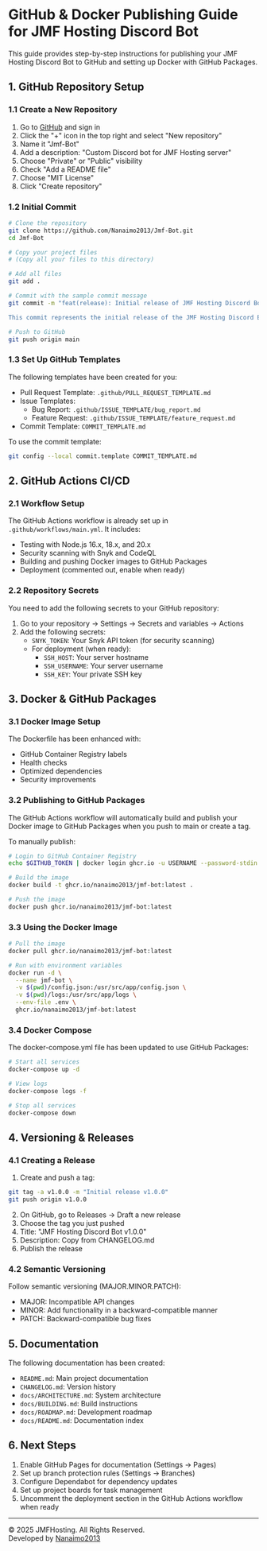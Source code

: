 # GitHub & Docker Publishing Guide for JMF Hosting Discord Bot

This guide provides step-by-step instructions for publishing your JMF Hosting Discord Bot to GitHub and setting up Docker with GitHub Packages.

## 1. GitHub Repository Setup

### 1.1 Create a New Repository
1. Go to [GitHub](https://github.com) and sign in
2. Click the "+" icon in the top right and select "New repository"
3. Name it "Jmf-Bot"
4. Add a description: "Custom Discord bot for JMF Hosting server"
5. Choose "Private" or "Public" visibility
6. Check "Add a README file"
7. Choose "MIT License"
8. Click "Create repository"

### 1.2 Initial Commit
```bash
# Clone the repository
git clone https://github.com/Nanaimo2013/Jmf-Bot.git
cd Jmf-Bot

# Copy your project files
# (Copy all your files to this directory)

# Add all files
git add .

# Commit with the sample commit message
git commit -m "feat(release): Initial release of JMF Hosting Discord Bot v1.0.0

This commit represents the initial release of the JMF Hosting Discord Bot v1.0.0. The bot provides a comprehensive solution for managing the JMF Hosting Discord server, including user verification, support tickets, game server management via Pterodactyl integration, economy system, and more."

# Push to GitHub
git push origin main
```

### 1.3 Set Up GitHub Templates
The following templates have been created for you:
- Pull Request Template: `.github/PULL_REQUEST_TEMPLATE.md`
- Issue Templates:
  - Bug Report: `.github/ISSUE_TEMPLATE/bug_report.md`
  - Feature Request: `.github/ISSUE_TEMPLATE/feature_request.md`
- Commit Template: `COMMIT_TEMPLATE.md`

To use the commit template:
```bash
git config --local commit.template COMMIT_TEMPLATE.md
```

## 2. GitHub Actions CI/CD

### 2.1 Workflow Setup
The GitHub Actions workflow is already set up in `.github/workflows/main.yml`. It includes:
- Testing with Node.js 16.x, 18.x, and 20.x
- Security scanning with Snyk and CodeQL
- Building and pushing Docker images to GitHub Packages
- Deployment (commented out, enable when ready)

### 2.2 Repository Secrets
You need to add the following secrets to your GitHub repository:
1. Go to your repository → Settings → Secrets and variables → Actions
2. Add the following secrets:
   - `SNYK_TOKEN`: Your Snyk API token (for security scanning)
   - For deployment (when ready):
     - `SSH_HOST`: Your server hostname
     - `SSH_USERNAME`: Your server username
     - `SSH_KEY`: Your private SSH key

## 3. Docker & GitHub Packages

### 3.1 Docker Image Setup
The Dockerfile has been enhanced with:
- GitHub Container Registry labels
- Health checks
- Optimized dependencies
- Security improvements

### 3.2 Publishing to GitHub Packages
The GitHub Actions workflow will automatically build and publish your Docker image to GitHub Packages when you push to main or create a tag.

To manually publish:
```bash
# Login to GitHub Container Registry
echo $GITHUB_TOKEN | docker login ghcr.io -u USERNAME --password-stdin

# Build the image
docker build -t ghcr.io/nanaimo2013/jmf-bot:latest .

# Push the image
docker push ghcr.io/nanaimo2013/jmf-bot:latest
```

### 3.3 Using the Docker Image
```bash
# Pull the image
docker pull ghcr.io/nanaimo2013/jmf-bot:latest

# Run with environment variables
docker run -d \
  --name jmf-bot \
  -v $(pwd)/config.json:/usr/src/app/config.json \
  -v $(pwd)/logs:/usr/src/app/logs \
  --env-file .env \
  ghcr.io/nanaimo2013/jmf-bot:latest
```

### 3.4 Docker Compose
The docker-compose.yml file has been updated to use GitHub Packages:
```bash
# Start all services
docker-compose up -d

# View logs
docker-compose logs -f

# Stop all services
docker-compose down
```

## 4. Versioning & Releases

### 4.1 Creating a Release
1. Create and push a tag:
```bash
git tag -a v1.0.0 -m "Initial release v1.0.0"
git push origin v1.0.0
```

2. On GitHub, go to Releases → Draft a new release
3. Choose the tag you just pushed
4. Title: "JMF Hosting Discord Bot v1.0.0"
5. Description: Copy from CHANGELOG.md
6. Publish the release

### 4.2 Semantic Versioning
Follow semantic versioning (MAJOR.MINOR.PATCH):
- MAJOR: Incompatible API changes
- MINOR: Add functionality in a backward-compatible manner
- PATCH: Backward-compatible bug fixes

## 5. Documentation

The following documentation has been created:
- `README.md`: Main project documentation
- `CHANGELOG.md`: Version history
- `docs/ARCHITECTURE.md`: System architecture
- `docs/BUILDING.md`: Build instructions
- `docs/ROADMAP.md`: Development roadmap
- `docs/README.md`: Documentation index

## 6. Next Steps

1. Enable GitHub Pages for documentation (Settings → Pages)
2. Set up branch protection rules (Settings → Branches)
3. Configure Dependabot for dependency updates
4. Set up project boards for task management
5. Uncomment the deployment section in the GitHub Actions workflow when ready

---

© 2025 JMFHosting. All Rights Reserved.  
Developed by [Nanaimo2013](https://github.com/Nanaimo2013) 